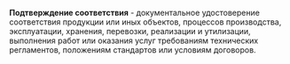 **Подтверждение соответствия** - документальное удостоверение соответствия продукции или иных объектов, процессов производства, эксплуатации, хранения, перевозки, реализации и утилизации, выполнения работ или оказания услуг требованиям технических регламентов, положениям стандартов или условиям договоров.
